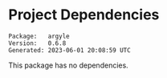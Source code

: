 # Project Dependencies
    Package:   argyle
    Version:   0.6.8
    Generated: 2023-06-01 20:08:59 UTC

This package has no dependencies.
